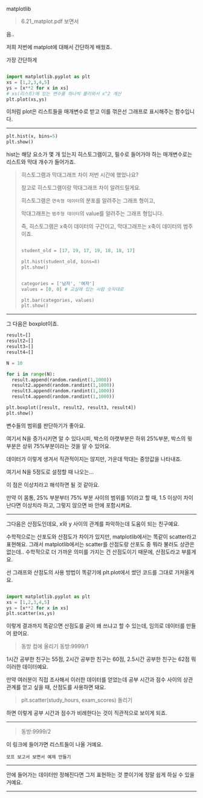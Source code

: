 matplotlib

> 6.21_matplot.pdf 보면서

음..

저희 저번에 matplot에 대해서 간단하게 배웠죠.

가장 간단하게

```python

import matplotlib.pyplot as plt
xs = [1,2,3,4,5]
ys = [x**2 for x in xs]
# xs(리스트)에 있는 변수를 하나씩 불러와서 x^2 계산
plt.plot(xs,ys)

```

이처럼 plot은 리스트들을 매개변수로 받고 이를 꺾은선 그래프로 표시해주는 함수입니다.

---

```python
plt.hist(x, bins=5)
plt.show()
```

hist는 해당 요소가 몇 개 있는지 히스토그램이고, 필수로 들어가야 하는 매개변수로는 리스트와 막대 개수가 들어가죠.

> 히스토그램과 막대그래프 차이 저번 시간에 했었나요?
>
> 참고로 히스토그램이랑 막대그래프 차이 알려드릴게요.
>
> 히스토그램은 `연속형 데이터`의 분포를 알려주는 그래프 형이고,
>
> 막대그래프는 `범주형 데이터`의 value를 알려주는 그래프 형입니다.
>
> 즉, 히스토그램은 x축이 데이터의 구간이고, 막대그래프는 x축이 데이터의 범주이죠.
>
> ```python
>
> student_old = [17, 19, 17, 19, 18, 18, 17]
>
> plt.hist(student_old, bins=8)
> plt.show()
> ```
>
> ```python
>
> categories = ['남자', '여자']
> values = [0, 0] # 교실에 있는 사람 숫자대로
>
> plt.bar(categories, values)
> plt.show()
> ```

---

그 다음은 boxplot이죠.

```python
result=[]
result2=[]
result3=[]
result4=[]

N = 10

for i in range(N):
  result.append(random.randint(1,1000))
  result2.append(random.randint(1,1000))
  result3.append(random.randint(1,1000))
  result4.append(random.randint(1,1000))

plt.boxplot([result, result2, result3, result4])
plt.show()
```

변수들의 범위를 판단하기가 좋아요.

여기서 N을 증가시키면 알 수 있다시피, 박스의 아랫부분은 하위 25%부분, 박스의 윗부분은 상위 75%부분이라는 것을 알 수 있어요.

데이터가 이렇게 생겨서 직관적이지는 않지만, 가운데 막대는 중앙값을 나타내죠.

여기서 N을 5정도로 설정할 때 나오는...

이 점은 이상치라고 해석하면 될 것 같아요.

만약 이 몸통, 25% 부분부터 75% 부분 사이의 범위를 1이라고 할 때, 1.5 이상이 차이난다면 이상치라 하고, 그렇지 않으면 바 안에 포함시켜요.

---

그다음은 산점도인데요, x와 y 사이의 관계를 파악하는데 도움이 되는 친구예요.

수학적으로는 산포도와 산점도가 차이가 있지만, matplotlib에서는 똑같이 scatter라고 표현해요. 그래서 matplotlib에서는 scatter를 산점도랑 산포도 중 뭐라 불러도 상관은 없는데.. 수학적으로 더 가까운 의미를 가지는 건 산점도이기 때문에, 산점도라고 부를게요.

선 그래프와 산점도의 사용 방법이 똑같기에 plt.plot에서 썼던 코드를 그대로 가져올게요.

```python

import matplotlib.pyplot as plt
xs = [1,2,3,4,5]
ys = [x**2 for x in xs]
plt.scatter(xs,ys)

```

이렇게 결과까지 똑같으면 산점도를 굳이 왜 쓰냐고 할 수 있는데, 임의로 데이터를 만들어 왔어요.

> 동방 컴에 올리기
> 동방:9999/1

1시간 공부한 친구는 55점, 2시간 공부한 친구는 60점, 2.5시간 공부한 친구는 62점 뭐 이러한 데이터예요.

만약 여러분이 직접 조사해서 이러한 데이터를 얻었는데 공부 시간과 점수 사이의 상관관계를 얻고 싶을 때, 산점도를 사용하면 돼요.

> plt.scatter(study_hours, exam_scores) 돌리기

하면 이렇게 공부 시간과 점수가 비례한다는 것이 직관적으로 보이게 되죠.

---

> 동방:9999/2

이 링크에 들어가면 리스트들이 나올 거예요.

`모프 보고서 보면서 예제 만들기`

---

안에 들어가는 데이터만 정해진다면 그저 표현하는 것 뿐이기에 정말 쉽게 하실 수 있을 거예요.

---
